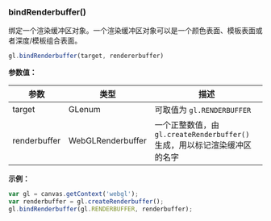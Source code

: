 ### bindRenderbuffer()

绑定一个渲染缓冲区对象。一个渲染缓冲区对象可以是一个颜色表面、模板表面或者深度/模板组合表面。

```js
gl.bindRenderbuffer(target, rendererbuffer)
```

**参数值：**

|参数|类型|描述|
|-|-|-|
|target|GLenum|可取值为 `gl.RENDERBUFFER`|
|renderbuffer|WebGLRenderbuffer|一个正整数值，由 `gl.createRenderbuffer()` 生成，用以标记渲染缓冲区的名字|

**示例：**

```js
var gl = canvas.getContext('webgl');
var renderbuffer = gl.createRenderbuffer();
gl.bindRenderbuffer(gl.RENDERBUFFER, renderbuffer);
```

